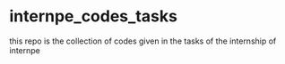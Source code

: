 # internpe_codes_tasks
this repo is the collection of codes given in the tasks of the internship of internpe
